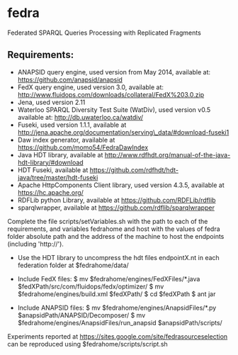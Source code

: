 fedra
=====

Federated SPARQL Queries Processing with Replicated Fragments

Requirements:
------------
* ANAPSID query engine, used version from May 2014, available at: https://github.com/anapsid/anapsid
* FedX query engine, used version 3.0, available at: http://www.fluidops.com/downloads/collateral/FedX%203.0.zip
* Jena, used version 2.11
* Waterloo SPARQL Diversity Test Suite (WatDiv), used version v0.5 available at: http://db.uwaterloo.ca/watdiv/
* Fuseki, used version 1.1.1, available at http://jena.apache.org/documentation/serving\_data/#download-fuseki1
* Daw index generator, available at https://github.com/momo54/FedraDawIndex
* Java HDT library, available at http://www.rdfhdt.org/manual-of-the-java-hdt-library/#download
* HDT Fuseki, available at https://github.com/rdfhdt/hdt-java/tree/master/hdt-fuseki
* Apache HttpComponents Client library, used version 4.3.5, available at https://hc.apache.org/
* RDFLib python Library, available at https://github.com/RDFLib/rdflib
* sparqlwrapper, available at https://github.com/rdflib/sparqlwrapper

Complete the file scripts/setVariables.sh with the path to each of the requirements, and variables fedrahome and host with the values of fedra folder absolute path and the address of the machine to host the endpoints (including 'http://').

* Use the HDT library to uncompress the hdt files endpointX.nt in each federation folder at $fedrahome/data/

* Include FedX files:
$ mv $fedrahome/engines/FedXFiles/\*.java $fedXPath/src/com/fluidops/fedx/optimizer/
$ mv $fedrahome/engines/build.xml $fedXPath/
$ cd $fedXPath
$ ant jar

* Include ANAPSID files:
$ mv $fedrahome/engines/AnapsidFiles/\*.py $anapsidPath/ANAPSID/Decomposer/
$ mv $fedrahome/engines/AnapsidFiles/run\_anapsid $anapsidPath/scripts/

Experiments reported at https://sites.google.com/site/fedrasourceselection can be reproduced using $fedrahome/scripts/script.sh

